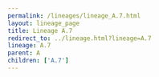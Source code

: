 ```yaml
---
permalink: /lineages/lineage_A.7.html
layout: lineage_page
title: Lineage A.7
redirect_to: ../lineage.html?lineage=A.7
lineage: A.7
parent: A
children: ['A.7']
---
```

